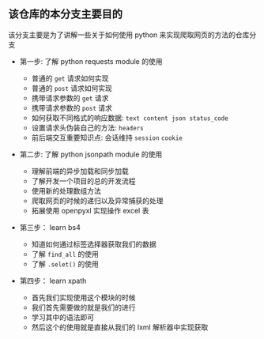 ## 该仓库的本分支主要目的
该分支主要是为了讲解一些关于如何使用 python 来实现爬取网页的方法的仓库分支

* 第一步: 了解 python requests module 的使用
  * 普通的 `get` 请求如何实现
  * 普通的 `post` 请求如何实现
  * 携带请求参数的 `get` 请求
  * 携带请求参数的 `post` 请求
  * 如何获取不同格式的响应数据: `text content json status_code`
  * 设置请求头伪装自己的方法: `headers`
  * 前后端交互重要知识点: 会话维持 `session` `cookie`


* 第二步: 了解 python jsonpath module 的使用
  * 理解前端的异步加载和同步加载
  * 了解开发一个项目的总的开发流程
  * 使用新的处理数组方法
  * 爬取网页的时候的递归以及异常捕获的处理
  * 拓展使用 openpyxl 实现操作 excel 表


* 第三步： learn bs4
  * 知道如何通过标签选择器获取我们的数据
  * 了解 `find_all` 的使用
  * 了解 `.selet()` 的使用

* 第四步： learn xpath
  * 首先我们实现使用这个模块的时候
  * 我们首先需要做的就是我们的进行
  * 学习其中的语法即可
  * 然后这个的使用就是直接从我们的 lxml 解析器中实现获取